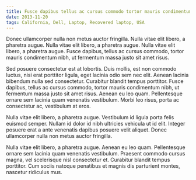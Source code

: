 ```yaml
---
title: Fusce dapibus tellus ac cursus commodo tortor mauris condimentum nibh
date: 2013-11-20
tags: California, Dell, Laptop, Recovered laptop, USA
---
```


Donec ullamcorper nulla non metus auctor fringilla. Nulla vitae elit libero, a pharetra augue. Nulla vitae elit libero, a pharetra augue. Nulla vitae elit libero, a pharetra augue. Fusce dapibus, tellus ac cursus commodo, tortor mauris condimentum nibh, ut fermentum massa justo sit amet risus.

Sed posuere consectetur est at lobortis. Duis mollis, est non commodo luctus, nisi erat porttitor ligula, eget lacinia odio sem nec elit. Aenean lacinia bibendum nulla sed consectetur. Curabitur blandit tempus porttitor. Fusce dapibus, tellus ac cursus commodo, tortor mauris condimentum nibh, ut fermentum massa justo sit amet risus. Aenean eu leo quam. Pellentesque ornare sem lacinia quam venenatis vestibulum. Morbi leo risus, porta ac consectetur ac, vestibulum at eros.

<!--more-->

Nulla vitae elit libero, a pharetra augue. Vestibulum id ligula porta felis euismod semper. Nullam id dolor id nibh ultricies vehicula ut id elit. Integer posuere erat a ante venenatis dapibus posuere velit aliquet. Donec ullamcorper nulla non metus auctor fringilla.

Nulla vitae elit libero, a pharetra augue. Aenean eu leo quam. Pellentesque ornare sem lacinia quam venenatis vestibulum. Praesent commodo cursus magna, vel scelerisque nisl consectetur et. Curabitur blandit tempus porttitor. Cum sociis natoque penatibus et magnis dis parturient montes, nascetur ridiculus mus.